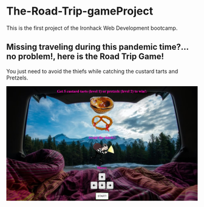 # The-Road-Trip-gameProject
This is the first project of the Ironhack Web Development bootcamp.
## Missing traveling during this pandemic time?... no problem!, here is the Road Trip Game!
You just need to avoid the thiefs while catching the custard tarts and Pretzels.



![Algorithm schema](./images/readMeImage.jpg)


